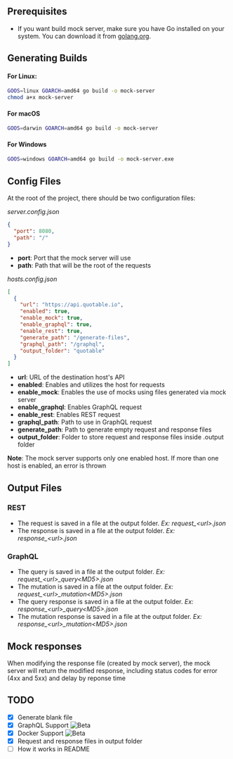 ## Prerequisites

- If you want build mock server, make sure you have Go installed on your system. You can download it from [golang.org](https://golang.org/dl/).

## Generating Builds

#### For Linux:

```bash
GOOS=linux GOARCH=amd64 go build -o mock-server
chmod a+x mock-server
```

#### For macOS

```bash
GOOS=darwin GOARCH=amd64 go build -o mock-server
```

#### For Windows

```bash
GOOS=windows GOARCH=amd64 go build -o mock-server.exe
```

## Config Files
At the root of the project, there should be two configuration files:

*server.config.json*

```json
{
  "port": 8080,
  "path": "/"
}
```
- **port**: Port that the mock server will use
- **path**: Path that will be the root of the requests

*hosts.config.json*
```json
[
  {
    "url": "https://api.quotable.io",
    "enabled": true,
    "enable_mock": true,
    "enable_graphql": true,
    "enable_rest": true,
    "generate_path": "/generate-files",
    "graphql_path": "/graphql",
    "output_folder": "quotable"
  }
]
```
- **url**: URL of the destination host's API
- **enabled**: Enables and utilizes the host for requests
- **enable_mock**: Enables the use of mocks using files generated via mock server
- **enable_graphql**: Enables GraphQL request
- **enable_rest**: Enables REST request
- **graphql_path**: Path to use in GraphQL request
- **generate_path**: Path to generate empty request and response files 
- **output_folder**: Folder to store request and response files inside .output folder

**Note**: The mock server supports only one enabled host. If more than one host is enabled, an error is thrown

## Output Files

### REST
- The request is saved in a file at the output folder. *Ex: request_\<url>.json*
- The response is saved in a file at the output folder. *Ex: response_\<url>.json*

### GraphQL
- The query is saved in a file at the output folder. *Ex: request_\<url>_query\<MD5>.json*
- The mutation is saved in a file at the output folder. *Ex: request_\<url>_mutation\<MD5>.json*
- The query response is saved in a file at the output folder. *Ex: response_\<url>_query\<MD5>.json*
- The mutation response is saved in a file at the output folder. *Ex: response_\<url>_mutation\<MD5>.json*

## Mock responses

When modifying the response file (created by mock server), the mock server will return the modified response, including status codes for error (4xx and 5xx) and delay by reponse time

## TODO

- [x] Generate blank file
- [x] GraphQL Support ![Beta](https://img.shields.io/badge/-Beta-orange)
- [x] Docker Support ![Beta](https://img.shields.io/badge/-Beta-orange)
- [x] Request and response files in output folder
- [ ] How it works in README
